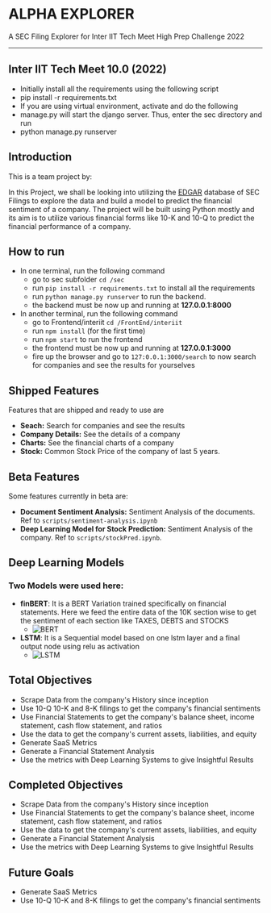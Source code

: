 # **ALPHA EXPLORER**

A SEC Filing Explorer for Inter IIT Tech Meet High Prep Challenge 2022
<hr>

## Inter IIT Tech Meet 10.0 (2022)

- Initially install all the requirements using the following script
- pip install -r requirements.txt
- If you are using virtual environment, activate and do the following
- manage.py will start the django server. Thus, enter the sec directory and run
- python manage.py runserver

## Introduction

This is a team project by:

In this Project, we shall be looking into utilizing the [EDGAR](https://www.sec.gov/edgar/searchedgar/) database of SEC Filings to explore the data and build a model to predict the financial sentiment of a company. The project will be built using Python mostly and its aim is to utilize various financial forms like 10-K and 10-Q to predict the financial performance of a company.

## How to run

- In one terminal, run the following command
  - go to sec subfolder `cd /sec`
  - run `pip install -r requirements.txt` to install all the requirements
  - run `python manage.py runserver` to run the backend.
  - the backend must be now up and running at **127.0.0.1:8000**
- In another terminal, run the following command
  - go to Frontend/interiit `cd /FrontEnd/interiit`
  - run `npm install` (for the first time)
  - run `npm start` to run the frontend
  - the frontend must be now up and running at **127.0.0.1:3000**
  - fire up the browser and go to `127:0.0.1:3000/search` to now search for companies and see the results for yourselves

## Shipped Features

Features that are shipped and ready to use are

- **Seach:** Search for companies and see the results
- **Company Details:** See the details of a company
- **Charts:** See the financial charts of a company
- **Stock:** Common Stock Price of the company of last 5 years.

## Beta Features

Some features currently in beta are:

- **Document Sentiment Analysis:** Sentiment Analysis of the documents. Ref to `scripts/sentiment-analysis.ipynb`
- **Deep Learning Model for Stock Prediction:** Sentiment Analysis of the company. Ref to `scripts/stockPred.ipynb`.

## Deep Learning Models

### Two Models were used here:

- **finBERT**: It is a BERT Variation trained specifically on financial statements. Here we feed the entire data of the 10K section wise to get the sentiment of each section like TAXES, DEBTS and STOCKS
  - ![BERT](https://miro.medium.com/max/1400/1*Fqcnq-Nf2JgdQ1MJIrE0Gg.png)
- **LSTM**: It is a Sequential model based on one lstm layer and a final output node using relu as activation
  - ![LSTM](https://upload.wikimedia.org/wikipedia/commons/5/53/Peephole_Long_Short-Term_Memory.svg)

## Total Objectives

- Scrape Data from the company's History since inception
- Use 10-Q 10-K and 8-K filings to get the company's financial sentiments
- Use Financial Statements to get the company's balance sheet, income statement, cash flow statement, and ratios
- Use the data to get the company's current assets, liabilities, and equity
- Generate SaaS Metrics
- Generate a Financial Statement Analysis
- Use the metrics with Deep Learning Systems to give Insightful Results

## Completed Objectives

- Scrape Data from the company's History since inception
- Use Financial Statements to get the company's balance sheet, income statement, cash flow statement, and ratios
- Use the data to get the company's current assets, liabilities, and equity
- Generate a Financial Statement Analysis
- Use the metrics with Deep Learning Systems to give Insightful Results

## Future Goals

- Generate SaaS Metrics
- Use 10-Q 10-K and 8-K filings to get the company's financial sentiments
